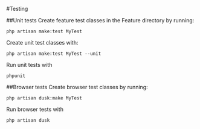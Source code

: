 #Testing

##Unit tests
Create feature test classes in the Feature directory by running:

    php artisan make:test MyTest
    
Create unit test classes with:

    php artisan make:test MyTest --unit
    
Run unit tests with

    phpunit
    
##Browser tests
Create browser test classes by running:

    php artisan dusk:make MyTest
    
Run browser tests with

    php artisan dusk